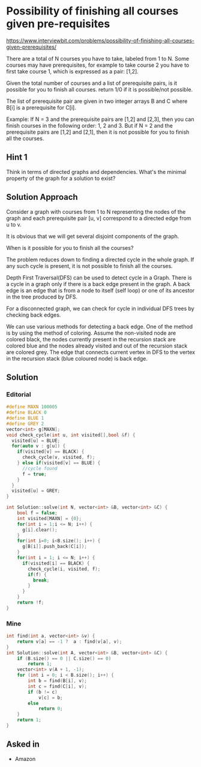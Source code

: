 # Possibility of finishing all courses given pre-requisites

https://www.interviewbit.com/problems/possibility-of-finishing-all-courses-given-prerequisites/

There are a total of N courses you have to take, labeled from 1 to N. Some courses may have prerequisites,
for example to take course 2 you have
to first take course 1, which is expressed as a pair: [1,2].

Given the total number of courses and a list of prerequisite pairs,
is it possible for you to finish all courses. return 1/0 if it is possible/not possible.

The list of prerequisite pair are given in two integer arrays B and C where B[i]
is a prerequisite for C[i].

Example: If N = 3 and the prerequisite pairs are [1,2] and [2,3],
then you can finish courses in the following order: 1, 2 and 3.
But if N = 2 and the prerequisite pairs are [1,2] and [2,1],
then it is not possible for you to finish all the courses.

## Hint 1

Think in terms of directed graphs and dependencies. What's the minimal property of the graph for a solution to exist?

## Solution Approach

Consider a graph with courses from 1 to N representing the nodes of the graph and each prerequisite pair [u, v] correspond to a directed edge from u to v.

It is obvious that we will get several disjoint components of the graph.

When is it possible for you to finish all the courses? 

The problem reduces down to finding a directed cycle in the whole graph. If any such cycle is present, it is not possible to finish all the courses.

Depth First Traversal(DFS) can be used to detect cycle in a Graph. There is a cycle in a graph only if there is a back edge present in the graph. A back edge is an edge that is from a node to itself (self loop) or one of its ancestor in the tree produced by DFS.

For a disconnected graph, we can check for cycle in individual DFS trees by checking back edges.

We can use various methods for detecting a back edge. One of the method is by using the method of coloring. Assume the non-visited node are colored black, the nodes currently present in the recursion stack are colored blue and the nodes already visited and out of the recursion stack are colored grey. The edge that connects current vertex in DFS to the vertex in the recursion stack (blue coloured node) is back edge.

## Solution

### Editorial

```cpp
#define MAXN 100005
#define BLACK 0
#define BLUE 1
#define GREY 2
vector<int> g[MAXN];
void check_cycle(int u, int visited[],bool &f) {
  visited[u] = BLUE;
  for(auto v : g[u]) {
    if(visited[v] == BLACK) {
      check_cycle(v, visited, f);
    } else if(visited[v] == BLUE) {
      //cycle found
      f = true;
    }
  }
  visited[u] = GREY;
}

int Solution::solve(int N, vector<int> &B, vector<int> &C) {
    bool f = false;
    int visited[MAXN] = {0};
    for(int i = 1;i <= N; i++) {
      g[i].clear();
    }
    for(int i=0; i<B.size(); i++) {
      g[B[i]].push_back(C[i]);
    }
    for(int i = 1; i <= N; i++) {
      if(visited[i] == BLACK) {
        check_cycle(i, visited, f);
        if(f) {
          break;
        }
      }
    }
    return !f;
}
```

### Mine

```cpp
int find(int a, vector<int> &v) {
    return v[a] == -1 ?  a : find(v[a], v);
}
int Solution::solve(int A, vector<int> &B, vector<int> &C) {
    if (B.size() == 0 || C.size() == 0)
        return 1;
    vector<int> v(A + 1, -1);
    for (int i = 0; i < B.size(); i++) {
        int b = find(B[i], v);
        int c = find(C[i], v);
        if (b != c)
            v[c] = b;
        else
            return 0;
    }
    return 1;
}
```

## Asked in
* Amazon
